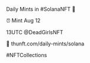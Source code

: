 Daily Mints in #SolanaNFT 🚀

⏰ Mint Aug 12

13UTC @DeadGirlsNFT

🔗 thunft.com/daily-mints/solana

#NFTCollections
